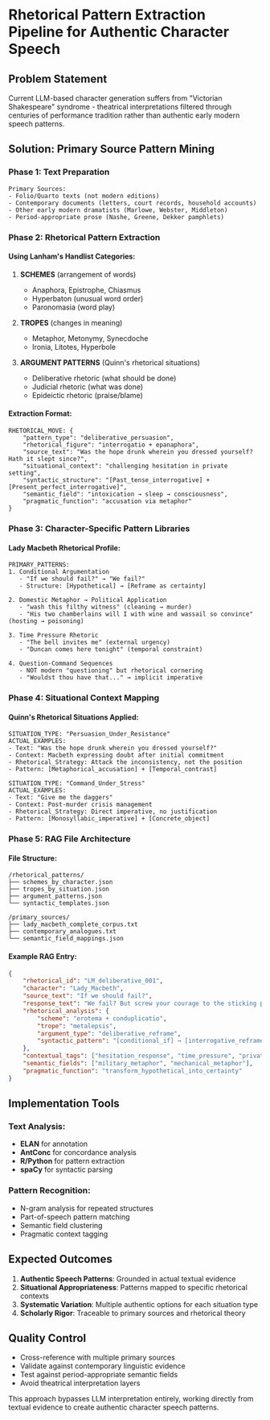 # Rhetorical Pattern Extraction Pipeline for Authentic Character Speech

## Problem Statement
Current LLM-based character generation suffers from "Victorian Shakespeare" syndrome - theatrical interpretations filtered through centuries of performance tradition rather than authentic early modern speech patterns.

## Solution: Primary Source Pattern Mining

### Phase 1: Text Preparation
```
Primary Sources:
- Folio/Quarto texts (not modern editions)
- Contemporary documents (letters, court records, household accounts)
- Other early modern dramatists (Marlowe, Webster, Middleton)
- Period-appropriate prose (Nashe, Greene, Dekker pamphlets)
```

### Phase 2: Rhetorical Pattern Extraction

#### Using Lanham's Handlist Categories:
1. **SCHEMES** (arrangement of words)
   - Anaphora, Epistrophe, Chiasmus
   - Hyperbaton (unusual word order)
   - Paronomasia (word play)

2. **TROPES** (changes in meaning)
   - Metaphor, Metonymy, Synecdoche
   - Ironia, Litotes, Hyperbole

3. **ARGUMENT PATTERNS** (Quinn's rhetorical situations)
   - Deliberative rhetoric (what should be done)
   - Judicial rhetoric (what was done)
   - Epideictic rhetoric (praise/blame)

#### Extraction Format:
```
RHETORICAL_MOVE: {
    "pattern_type": "deliberative_persuasion",
    "rhetorical_figure": "interrogatio + epanaphora",
    "source_text": "Was the hope drunk wherein you dressed yourself? Hath it slept since?",
    "situational_context": "challenging hesitation in private setting",
    "syntactic_structure": "[Past_tense_interrogative] + [Present_perfect_interrogative]",
    "semantic_field": "intoxication → sleep → consciousness",
    "pragmatic_function": "accusation via metaphor"
}
```

### Phase 3: Character-Specific Pattern Libraries

#### Lady Macbeth Rhetorical Profile:
```
PRIMARY_PATTERNS:
1. Conditional Argumentation
   - "If we should fail?" → "We fail?"
   - Structure: [Hypothetical] → [Reframe as certainty]

2. Domestic Metaphor → Political Application
   - "wash this filthy witness" (cleaning → murder)
   - "His two chamberlains will I with wine and wassail so convince" (hosting → poisoning)

3. Time Pressure Rhetoric
   - "The bell invites me" (external urgency)
   - "Duncan comes here tonight" (temporal constraint)

4. Question-Command Sequences
   - NOT modern "questioning" but rhetorical cornering
   - "Wouldst thou have that..." → implicit imperative
```

### Phase 4: Situational Context Mapping

#### Quinn's Rhetorical Situations Applied:
```
SITUATION_TYPE: "Persuasion_Under_Resistance"
ACTUAL_EXAMPLES:
- Text: "Was the hope drunk wherein you dressed yourself?"
- Context: Macbeth expressing doubt after initial commitment
- Rhetorical_Strategy: Attack the inconsistency, not the position
- Pattern: [Metaphorical_accusation] + [Temporal_contrast]

SITUATION_TYPE: "Command_Under_Stress"  
ACTUAL_EXAMPLES:
- Text: "Give me the daggers"
- Context: Post-murder crisis management
- Rhetorical_Strategy: Direct imperative, no justification
- Pattern: [Monosyllabic_imperative] + [Concrete_object]
```

### Phase 5: RAG File Architecture

#### File Structure:
```
/rhetorical_patterns/
├── schemes_by_character.json
├── tropes_by_situation.json  
├── argument_patterns.json
└── syntactic_templates.json

/primary_sources/
├── lady_macbeth_complete_corpus.txt
├── contemporary_analogues.txt
└── semantic_field_mappings.json
```

#### Example RAG Entry:
```json
{
    "rhetorical_id": "LM_deliberative_001",
    "character": "Lady_Macbeth", 
    "source_text": "If we should fail?",
    "response_text": "We fail? But screw your courage to the sticking place, and we'll not fail.",
    "rhetorical_analysis": {
        "scheme": "erotema + conduplicatio",
        "trope": "metalepsis",
        "argument_type": "deliberative_reframe",
        "syntactic_pattern": "[conditional_if] → [interrogative_reframe] → [imperative_solution]"
    },
    "contextual_tags": ["hesitation_response", "time_pressure", "private_persuasion"],
    "semantic_fields": ["military_metaphor", "mechanical_metaphor"],
    "pragmatic_function": "transform_hypothetical_into_certainty"
}
```

## Implementation Tools

### Text Analysis:
- **ELAN** for annotation
- **AntConc** for concordance analysis  
- **R/Python** for pattern extraction
- **spaCy** for syntactic parsing

### Pattern Recognition:
- N-gram analysis for repeated structures
- Part-of-speech pattern matching
- Semantic field clustering
- Pragmatic context tagging

## Expected Outcomes

1. **Authentic Speech Patterns**: Grounded in actual textual evidence
2. **Situational Appropriateness**: Patterns mapped to specific rhetorical contexts
3. **Systematic Variation**: Multiple authentic options for each situation type
4. **Scholarly Rigor**: Traceable to primary sources and rhetorical theory

## Quality Control

- Cross-reference with multiple primary sources
- Validate against contemporary linguistic evidence
- Test against period-appropriate semantic fields
- Avoid theatrical interpretation layers

This approach bypasses LLM interpretation entirely, working directly from textual evidence to create authentic character speech patterns. 